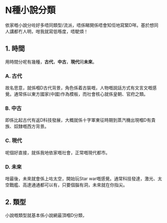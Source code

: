 # N種小說分類

依家嘅小說分咗好多唔同類型/流派，唔係睇開係唔會知佢地寫緊D咩。基於想同人講都冇人明，咁我就寫低喺度，唔駛煩！

## 1. 時間

用時間分呢有幾種，**古代**，**中古**，**現代**同**未來**。

### A. 古代

故名思意，就係嗰D古代背景，角色係着古裝嘅，人物嘅說話方式有文言文嘅感覺。通常係以東方國家(中國)作為模板，而社會核心就係皇朝、官府之類。

### B. 中古

即係比起古代有返D科技發展，大概就係十字軍東征時期到蒸汽機出現嗰D有貴族、奴隸嘅西方背景。

### C. 現代

呢個好直接，就係我地依家嘅社會，正常嘅現代都市。

### D. 未來

咁最後，未來就會係上咗太空，開始玩Star war嘅感覺。通常科技發達，激光、太空戰艦、高達通通都可以有，只要個腦有洞，未來就在你指尖。

## 2. 類型

小說嘅類型就基本係小說網最頂嗰D分類，

